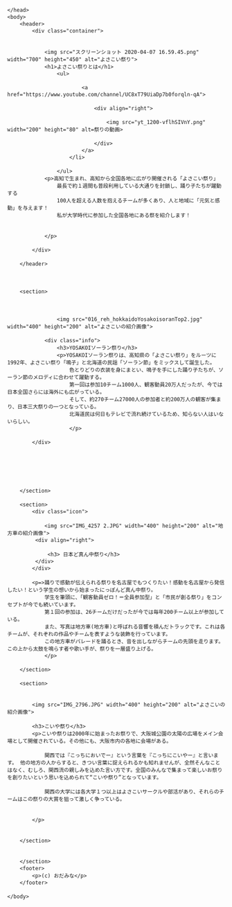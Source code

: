 <!DOCTYPE html>
<html lang"ja">
    <head>
     <meta charset="utf-8">
     <title>おだみなのポートフォリオサイト</title>
     <link rel="icon" href="favicon/favicon-2.ico">
     <meta name="description" content="おだみなのポートフォリオサイトです。">
     <link  rel="stylesheet" href="css/styles.css">
    

    </head>
    <body>
        <header>
            <div class="container">
                

                <img src="スクリーンショット 2020-04-07 16.59.45.png" width="700" height="450" alt="よさこい祭り">
                <h1>よさこい祭りとは</h1>
                    <ul>
                        
                            <a href="https://www.youtube.com/channel/UC8xT79UiaDp7b0forqln-qA">

                                <div align="right">

                                    <img src="yt_1200-vflhSIVnY.png" width="200" height="80" alt=祭りの動画>  

                                </div>
                            </a>
                        </li>               
        
                    </ul>
                <p>高知で生まれ、高知から全国各地に広がり開催される「よさこい祭り」
                    最長で約１週間も普段利用している大通りを封鎖し、踊り子たちが躍動する
                    100人を超える人数を抱えるチームが多くあり、人と地域に「元気と感動」を与えます！
                    私が大学時代に参加した全国各地にある祭を紹介します！
                
                
                </p>

            </div>

        </header>

        

        <section>

           
                
                    <img src="016_reh_hokkaidoYosakoisoranTop2.jpg" width="400" height="200" alt="よさこいの紹介画像">                  
                
                <div class="info">
                    <h3>YOSAKOIソーラン祭り</h3>
                    <p>YOSAKOIソーラン祭りは、高知県の「よさこい祭り」をルーツに1992年、よさこい祭り「鳴子」と北海道の民謡「ソーラン節」をミックスして誕生した。
                        色とりどりの衣装を身にまとい、鳴子を手にした踊り子たちが、ソーラン節のメロディに合わせて躍動する。
                        第一回は参加10チーム1000人、観客動員20万人だったが、今では日本全国さらには海外にも広がっている。
                        そして、約270チーム27000人の参加者と約200万人の観客が集まり、日本三大祭りの一つとなっている。
                        北海道民は何日もテレビで流れ続けているため、知らない人はいないらしい。
                        </p>
                
            </div>


    
            
    

        </section>

        <section>
            <div class="icon">

                <img src="IMG_4257 2.JPG" width="400" height="200" alt="地方車の紹介画像">
             <div align="right">
                 
                 <h3> 日本ど真ん中祭り</h3>
             </div> 
            </div>
    
            <p=>踊りで感動が伝えられる祭りを名古屋でもつくりたい！感動を名古屋から発信したい！という学生の想いから始まったにっぽんど真ん中祭り。
                学生を筆頭に、「観客動員ゼロ！＝全員参加型」と「市民が創る祭り」をコンセプトが今でも続いています。
                第１回の参加は、26チームだけだったが今では毎年200チーム以上が参加している。
                また、写真は地方車(地方車)と呼ばれる音響を積んだトラックです。これは各チームが、それぞれの作品やチームを表すような装飾を行っています。
                この地方車がパレードを踊るとき、音を出しながらチームの先頭を走ります。この上から太鼓を鳴らす者や歌い手が、祭りを一層盛り上げる。
                </p>

        </section>

        <section>
         

            <img src="IMG_2796.JPG" width="400" height="200" alt="よさこいの紹介画像">
    
            <h3>こいや祭り</h3>
            <p>こいや祭りは2000年に始まったお祭りで、大阪城公園の太陽の広場をメイン会場として開催されている。その他にも、大阪市内の各地に会場がある。

                関西では『こっちにおいでー』という言葉を『こっちにこいやー』と言います。 他の地方の人からすると、きつい言葉に捉えられるかも知れませんが、全然そんなことはなく、むしろ、関西流の親しみを込めた言い方です。全国のみんなで集まって楽しいお祭り を創りたいという思いを込められて“こいや祭り”となっています。
                
                関西の大学には各大学１つ以上はよさこいサークルや部活があり、それらのチームはこの祭りの大賞を狙って激しく争っている。

                
            </p>


        </section>


        </section>
        <footer>
            <p>(c) おだみな</p>
        </footer>

    </body>
</html>


